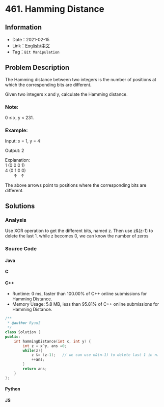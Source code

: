 # 461. Hamming Distance
## Information
* Date：2021-02-15
* Link：[English](https://leetcode.com/problems/hamming-distance/)/[中文](https://leetcode-cn.com/problems/hamming-distance/)
* Tag：`Bit Manipulation`

## Problem Description
The Hamming distance between two integers is the number of positions at which the corresponding bits are different.

Given two integers x and y, calculate the Hamming distance.
### Note:
0 ≤ x, y < 231.
### Example:
Input: x = 1, y = 4

Output: 2

Explanation:   
1   (0 0 0 1)   
4   (0 1 0 0)   
&nbsp;&nbsp;&nbsp;&nbsp;&nbsp;&nbsp;&nbsp;↑&nbsp;&nbsp;&nbsp;↑

The above arrows point to positions where the corresponding bits are different.

## Solutions  
### Analysis
Use XOR operation to get the different bits, named z. Then use z&(z-1) to delete the last 1. while z becomes 0, we can know the number of zeros
### Source Code
#### Java
#### C
#### C++
* Runtime: 0 ms, faster than 100.00% of C++ online submissions for Hamming Distance.
* Memory Usage: 5.8 MB, less than 95.81% of C++ online submissions for Hamming Distance.
```cpp
/**
 * @author RyuuI
 */
class Solution {
public:
    int hammingDistance(int x, int y) {
    	int z = x^y, ans =0;
    	while(z){
    		z &= (z-1);   // we can use n&(n-1) to delete last 1 in n.
    		++ans;
    	}
        return ans;
    }
};
```
#### Python
#### JS
